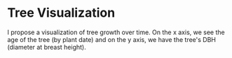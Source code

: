 # Tree Visualization

I propose a visualization of tree growth over time. On the x axis, we see the
age of the tree (by plant date) and on the y axis, we have the tree's DBH
(diameter at breast height).
